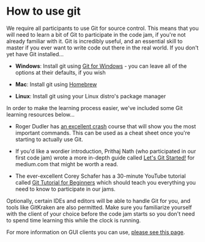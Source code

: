 # How to use git

We require all participants to use Git for source control. This means that you will need to learn a bit of Git to participate in the code jam, if you're not already familiar with it. Git is incredibly useful, and an essential skill to master if you ever want to write code out there in the real world. If you don't yet have Git installed...

- **Windows**: Install git using [Git for Windows](https://gitforwindows.org/) - you can leave all of the options at their defaults, if you wish

- **Mac**: Install git using [Homebrew](https://brew.sh/)

- **Linux**: Install git using your Linux distro's package manager

In order to make the learning process easier, we've included some Git learning resources below...

- Roger Dudler has [an excellent crash](http://rogerdudler.github.io/git-guide/) course that will show you the most important commands. This can be used as a cheat sheet once you're starting to actually use Git.

- If you'd like a wordier introduction, Prithaj Nath (who participated in our first code jam) wrote a more in-depth guide called [Let's Git Started!](https://medium.com/@prithajnath/getting-started-with-git-7aae82dd3599) for medium.com that might be worth a read.

- The ever-excellent Corey Schafer has a 30-minute YouTube tutorial called [Git Tutorial for Beginners](https://www.youtube.com/watch?v=HVsySz-h9r4) which should teach you everything you need to know to participate in our jams.

Optionally, certain IDEs and editors will be able to handle Git for you, and tools like GitKraken are also permitted. Make sure you familiarize yourself with the client of your choice before the code jam starts so you don't need to spend time learning this while the clock is running.

For more information on GUI clients you can use, [please see this page](https://about.gitlab.com/applications/#gui-git-clients).
